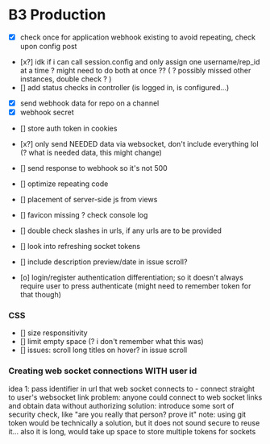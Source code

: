 # B3 Production

- [x] check once for application webhook existing to avoid repeating, check upon config post
- [x?] idk if i can call session.config and only assign one username/rep_id at a time ? might need to do both at once ??
       ( ? possibly missed other instances, double check ? )
- [] add status checks in controller (is logged in, is configured...)
- [x] send webhook data for repo on a channel
- [x] webhook secret
- [] store auth token in cookies
- [x?] only send NEEDED data via websocket, don't include everything lol (? what is needed data, this might change)
- [] send response to webhook so it's not 500

- [] optimize repeating code
- [] placement of server-side js from views
- [] favicon missing ? check console log
- [] double check slashes in urls, if any urls are to be provided
- [] look into refreshing socket tokens
- [] include description preview/date in issue scroll?

- [o] login/register authentication differentiation; so it doesn't always require user to press authenticate (might need to remember token for that though)

### CSS
- [] size responsitivity
- [] limit empty space (? i don't remember what this was)
- [] issues: scroll long titles on hover? in issue scroll

### Creating web socket connections WITH user id

idea 1: pass identifier in url that web socket connects to - connect straight to user's websocket link
problem:  anyone could connect to web socket links and obtain data without authorizing
solution: introduce some sort of security check, like "are you really that person? prove it"
note: using git token would be technically a solution, but it does not sound secure to reuse it... also it is long, would take up space to store multiple tokens for sockets